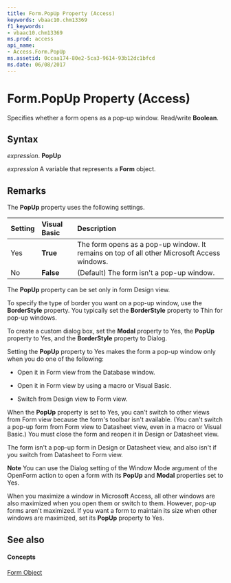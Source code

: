```yaml
---
title: Form.PopUp Property (Access)
keywords: vbaac10.chm13369
f1_keywords:
- vbaac10.chm13369
ms.prod: access
api_name:
- Access.Form.PopUp
ms.assetid: 0ccaa174-80e2-5ca3-9614-93b12dc1bfcd
ms.date: 06/08/2017
---
```



# Form.PopUp Property (Access)

Specifies whether a form opens as a pop-up window. Read/write  **Boolean**.


## Syntax

 _expression_. **PopUp**

 _expression_ A variable that represents a **Form** object.


## Remarks

The  **PopUp** property uses the following settings.



|**Setting**|**Visual Basic**|**Description**|
|:-----|:-----|:-----|
|Yes|**True**|The form opens as a pop-up window. It remains on top of all other Microsoft Access windows.|
|No|**False**|(Default) The form isn't a pop-up window.|
The  **PopUp** property can be set only in form Design view.

To specify the type of border you want on a pop-up window, use the  **BorderStyle** property. You typically set the **BorderStyle** property to Thin for pop-up windows.

To create a custom dialog box, set the  **Modal** property to Yes, the **PopUp** property to Yes, and the **BorderStyle** property to Dialog.

Setting the  **PopUp** property to Yes makes the form a pop-up window only when you do one of the following:


- Open it in Form view from the Database window.
    
- Open it in Form view by using a macro or Visual Basic.
    
- Switch from Design view to Form view.
    
When the  **PopUp** property is set to Yes, you can't switch to other views from Form view because the form's toolbar isn't available. (You can't switch a pop-up form from Form view to Datasheet view, even in a macro or Visual Basic.) You must close the form and reopen it in Design or Datasheet view.

The form isn't a pop-up form in Design or Datasheet view, and also isn't if you switch from Datasheet to Form view.


 **Note**  You can use the Dialog setting of the Window Mode argument of the OpenForm action to open a form with its  **PopUp** and **Modal** properties set to Yes.

When you maximize a window in Microsoft Access, all other windows are also maximized when you open them or switch to them. However, pop-up forms aren't maximized. If you want a form to maintain its size when other windows are maximized, set its  **PopUp** property to Yes.


## See also


#### Concepts


[Form Object](form-object-access.md)

